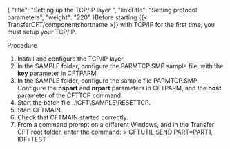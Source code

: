 {
    "title": "Setting up the TCP/IP layer ",
    "linkTitle": "Setting protocol parameters",
    "weight": "220"
}Before starting {{< TransferCFT/componentshortname  >}} with TCP/IP for the first time, you must setup your TCP/IP.

Procedure

1. Install and configure
    the TCP/IP layer.
1. In the SAMPLE folder, configure
    the PARMTCP.SMP sample file, with the **key**
    parameter in CFTPARM.
1. In the SAMPLE folder, configure
    the sample file PARMTCP.SMP. Configure the <span style="font-weight: bold;">nspart</span>
    and <span style="font-weight: bold;">nrpart</span> parameters in CFTPARM,
    and the <span style="font-weight: bold;">host</span> parameter of the
    CFTTCP command.
1. Start the batch file <span class="code">..\\CFT\\SAMPLE\\RESETTCP</span>.
1. Start CFTMAIN.
1. Check that CFTMAIN
    started correctly.
1. From a command prompt on a different Windows, and in the <span class="mc-variable axway_variables.Component_Short_Name variable">Transfer CFT</span> root folder, enter the
    command: <span class="code">&gt; CFTUTIL SEND PART=PART1, IDF=TEST</span>

 
